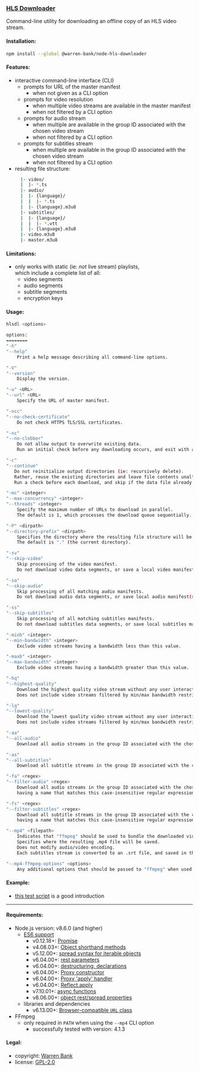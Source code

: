 ### [HLS Downloader](https://github.com/warren-bank/node-hls-downloader)

Command-line utility for downloading an offline copy of an HLS video stream.

#### Installation:

```bash
npm install --global @warren-bank/node-hls-downloader
```

#### Features:

* interactive command-line interface (CLI)
  * prompts for URL of the master manifest
    * when not given as a CLI option
  * prompts for video resolution
    * when multiple video streams are available in the master manifest
    * when not filtered by a CLI option
  * prompts for audio stream
    * when multiple are available in the group ID associated with the chosen video stream
    * when not filtered by a CLI option
  * prompts for subtitles stream
    * when multiple are available in the group ID associated with the chosen video stream
    * when not filtered by a CLI option
* resulting file structure:
  ```bash
    |- video/
    |  |- *.ts
    |- audio/
    |  |- {language}/
    |  |  |- *.ts
    |  |- {language}.m3u8
    |- subtitles/
    |  |- {language}/
    |  |  |- *.vtt
    |  |- {language}.m3u8
    |- video.m3u8
    |- master.m3u8
  ```

#### Limitations:

* only works with static (ie: _not_ live stream) playlists,<br>which include a complete list of all:
  * video segments
  * audio segments
  * subtitle segments
  * encryption keys

#### Usage:

```bash
hlsdl <options>

options:
========
"-h"
"--help"
    Print a help message describing all command-line options.

"-V"
"--version"
    Display the version.

"-u" <URL>
"--url" <URL>
    Specify the URL of master manifest.

"-ncc"
"--no-check-certificate"
    Do not check HTTPS TLS/SSL certificates.

"-nc"
"--no-clobber"
    Do not allow output to overwrite existing data.
    Run an initial check before any downloading occurs, and exit with a warning if a collision is detected.

"-c"
"--continue"
   Do not reinitialize output directories (ie: recursively delete).
   Rather, reuse the existing directories and leave file contents unaltered.
   Run a check before each download, and skip if the data file already exists in the output directory.

"-mc" <integer>
"--max-concurrency" <integer>
"--threads" <integer>
    Specify the maximum number of URLs to download in parallel.
    The default is 1, which processes the download queue sequentially.

"-P" <dirpath>
"--directory-prefix" <dirpath>
    Specifies the directory where the resulting file structure will be saved to.
    The default is "." (the current directory).

"-sv"
"--skip-video"
    Skip processing of the video manifest.
    Do not download video data segments, or save a local video manifest.

"-sa"
"--skip-audio"
    Skip processing of all matching audio manifests.
    Do not download audio data segments, or save local audio manifest(s).

"-ss"
"--skip-subtitles"
    Skip processing of all matching subtitles manifests.
    Do not download subtitles data segments, or save local subtitles manifest(s).

"-minb" <integer>
"--min-bandwidth" <integer>
    Exclude video streams having a bandwidth less than this value.

"-maxb" <integer>
"--max-bandwidth" <integer>
    Exclude video streams having a bandwidth greater than this value.

"-hq"
"--highest-quality"
    Download the highest quality video stream without any user interaction.
    Does not include video streams filtered by min/max bandwidth restrictions.

"-lq"
"--lowest-quality"
    Download the lowest quality video stream without any user interaction.
    Does not include video streams filtered by min/max bandwidth restrictions.

"-aa"
"--all-audio"
    Download all audio streams in the group ID associated with the chosen video stream.

"-as"
"--all-subtitles"
    Download all subtitle streams in the group ID associated with the chosen video stream.

"-fa" <regex>
"--filter-audio" <regex>
    Download all audio streams in the group ID associated with the chosen video stream,
    having a name that matches this case-insensitive regular expression pattern.

"-fs" <regex>
"--filter-subtitles" <regex>
    Download all subtitle streams in the group ID associated with the chosen video stream,
    having a name that matches this case-insensitive regular expression pattern.

"--mp4" <filepath>
    Indicates that "ffmpeg" should be used to bundle the downloaded video stream into an .mp4 file container.
    Specifies where the resulting .mp4 file will be saved.
    Does not modify audio/video encoding.
    Each subtitles stream is converted to an .srt file, and saved in the same directory as the .mp4 file.

"--mp4-ffmpeg-options" <options>
    Any additional options that should be passed to "ffmpeg" when used to bundle an .mp4 file container.
```

#### Example:

* [this test script](https://github.com/warren-bank/node-hls-downloader/blob/master/tests/run.sh) is a good introduction

- - - -

#### Requirements:

* Node.js version: v8.6.0 (and higher)
  * [ES6 support](http://node.green/)
    * v0.12.18+: [Promise](https://node.green/#ES2015-built-ins-Promise)
    * v4.08.03+: [Object shorthand methods](https://node.green/#ES2015-syntax-object-literal-extensions)
    * v5.12.00+: [spread syntax for iterable objects](https://node.green/#ES2015-syntax-spread-syntax-for-iterable-objects)
    * v6.04.00+: [rest parameters](https://node.green/#ES2015-syntax-rest-parameters)
    * v6.04.00+: [destructuring, declarations](https://node.green/#ES2015-syntax-destructuring--declarations)
    * v6.04.00+: [Proxy constructor](https://node.green/#ES2015-built-ins-Proxy)
    * v6.04.00+: [Proxy 'apply' handler](https://node.green/#ES2015-built-ins-Proxy)
    * v6.04.00+: [Reflect.apply](https://node.green/#ES2015-built-ins-Reflect)
    * v7.10.01+: [async functions](https://node.green/#ES2017-features-async-functions)
    * v8.06.00+: [object rest/spread properties](https://node.green/#ES2018-features-object-rest-spread-properties)
  * libraries and dependencies
    * v6.13.00+: [Browser-compatible `URL` class](https://nodejs.org/api/url.html#url_class_url)
* FFmpeg
  * only required in `PATH` when using the `--mp4` CLI option
    * successfully tested with version: 4.1.3

#### Legal:

* copyright: [Warren Bank](https://github.com/warren-bank)
* license: [GPL-2.0](https://www.gnu.org/licenses/old-licenses/gpl-2.0.txt)
